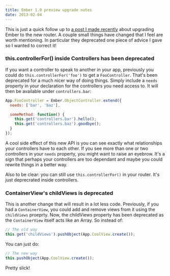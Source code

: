 ```yaml
---
title: Ember 1.0 preview upgrade notes
date: 2013-02-04
---
```


This is just a quick follow up to [a post I made recently](/2013/01/27/ember-router-v2-upgrade-notes.html) about upgrading Ember to the new router. A couple small things have changed that I feel are worth mentioning. In particular they deprecated one piece of advice I gave so I wanted to correct it!


### this.controllerFor() inside Controllers has been deprecated

If you want a controller to speak to another in your app, previously you could do `this.controllerFor('foo')` to get a `FooController`. That's been deprecated for a much nicer way of doing things. Simply include a `needs` property in your declaration for the controllers you need access to. It will then be available under `controllers.bar`:

```javascript
App.FooController = Ember.ObjectController.extend({
  needs: ['bar', 'baz'],

  someMethod: function() {
    this.get('controllers.bar').hello();
    this.get('controllers.baz').goodbye();
  }
});
```

A cool side effect of this new API is you can see exactly what relationships your controllers have to each other. If you see more than one or two controllers in your `needs` property, you might want to raise an eyebrow. It's a sign that perhaps your controllers are too dependant and maybe you could rewrite things in a better way.

Also to be clear: you can still use `this.controllerFor()` in your router. It's just deprecrated inside controllers.

### ContainerView's childViews is deprecated

This is another change that will result in a lot less code. Previously, if you had a `ContainerView`, you could add and remove views from it using the `childViews` proeprty. Now, the childViews property has been deprecated as the `ContainerView` itself acts like an Array. So instead of:

```javascript
// The old way
this.get('childViews').pushObject(App.CoolView.create());
```

You can just do:


```javascript
// The new way
this.pushObject(App.CoolView.create());
```

Pretty slick!


